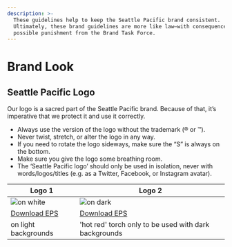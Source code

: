 ```yaml
---
description: >-
  These guidelines help to keep the Seattle Pacific brand consistent.
  Ultimately, these brand guidelines are more like law—with consequences and
  possible punishment from the Brand Task Force.
---
```


# Brand Look

## Seattle Pacific Logo

Our logo is a sacred part of the Seattle Pacific brand. Because of that, it’s imperative that we protect it and use it correctly.

* Always use the version of the logo without the trademark \(® or ™\).
* Never twist, stretch, or alter the logo in any way.
* If you need to rotate the logo sideways, make sure the “S” is always on the bottom.
* Make sure you give the logo some breathing room.
* The ‘Seattle Pacific logo’ should only be used in isolation, never with words/logos/titles \(e.g. as a Twitter, Facebook, or Instagram avatar\).

Logo 1 | Logo 2
------ | ------
![on white](https://spu.edu/assets/logo-ver-1.png) | ![on dark](https://spu.edu/assets/logo-ver-2.png)
<a href="#">Download EPS</a> | <a href="#">Download EPS</a>
on light backgrounds | 'hot red' torch only to be used with dark backgrounds